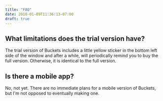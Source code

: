 ```yaml
---
title: "FAQ"
date: 2018-01-09T11:36:13-07:00
draft: true
---
```


## What limitations does the trial version have?

The trial version of Buckets includes a little yellow sticker in the bottom left side of the window and after a while, will periodically remind you to buy the full version.  Otherwise, it is identical to the full version.


## Is there a mobile app?

No, not yet.  There are no immediate plans for a mobile version of Buckets, but I'm not opposed to eventually making one.
